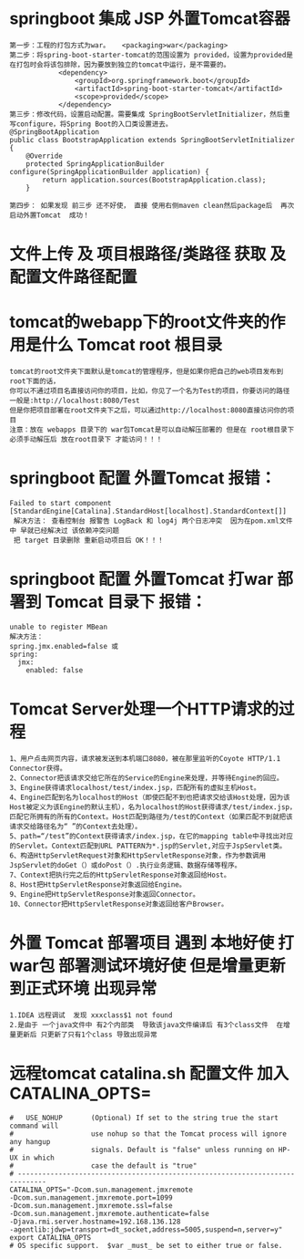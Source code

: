 
# springboot  集成  JSP 外置Tomcat容器
    第一步：工程的打包方式为war。   <packaging>war</packaging>
    第二步：将spring-boot-starter-tomcat的范围设置为 provided，设置为provided是在打包时会将该包排除，因为要放到独立的tomcat中运行，是不需要的。
                <dependency>
                    <groupId>org.springframework.boot</groupId>
                    <artifactId>spring-boot-starter-tomcat</artifactId>
                    <scope>provided</scope>
                </dependency>
    第三步：修改代码，设置启动配置。需要集成 SpringBootServletInitializer，然后重写configure，将Spring Boot的入口类设置进去。
    @SpringBootApplication
    public class BootstrapApplication extends SpringBootServletInitializer {
        @Override
        protected SpringApplicationBuilder configure(SpringApplicationBuilder application) {
            return application.sources(BootstrapApplication.class);
        }
        
    第四步： 如果发现 前三步 还不好使， 直接 使用右侧maven clean然后package后  再次启动外置Tomcat  成功！
#  文件上传 及 项目根路径/类路径 获取  及 配置文件路径配置



# tomcat的webapp下的root文件夹的作用是什么  Tomcat root 根目录
    tomcat的root文件夹下面默认是tomcat的管理程序，但是如果你把自己的web项目发布到root下面的话，
    你可以不通过项目名直接访问你的项目，比如，你见了一个名为Test的项目，你要访问的路径一般是:http://localhost:8080/Test
    但是你把项目部署在root文件夹下之后，可以通过http://localhost:8080直接访问你的项目
    注意：放在 webapps 目录下的 war包Tomcat是可以自动解压部署的 但是在 root根目录下 必须手动解压后 放在root目录下 才能访问！！！


#  springboot 配置 外置Tomcat  报错：
    Failed to start component [StandardEngine[Catalina].StandardHost[localhost].StandardContext[]]
     解决方法： 查看控制台 报警告 LogBack 和 log4j 两个日志冲突  因为在pom.xml文件中 早就已经解决过 该依赖冲突问题
     把 target 目录删除 重新启动项目后 OK！！！

#  springboot 配置 外置Tomcat  打war 部署到 Tomcat 目录下 报错：
    unable to register MBean
    解决方法：  
    spring.jmx.enabled=false 或
    spring:
      jmx:
        enabled: false
        
# Tomcat Server处理一个HTTP请求的过程

    1、用户点击网页内容，请求被发送到本机端口8080，被在那里监听的Coyote HTTP/1.1 Connector获得。 
    2、Connector把该请求交给它所在的Service的Engine来处理，并等待Engine的回应。 
    3、Engine获得请求localhost/test/index.jsp，匹配所有的虚拟主机Host。 
    4、Engine匹配到名为localhost的Host（即使匹配不到也把请求交给该Host处理，因为该Host被定义为该Engine的默认主机），名为localhost的Host获得请求/test/index.jsp，匹配它所拥有的所有的Context。Host匹配到路径为/test的Context（如果匹配不到就把该请求交给路径名为“ ”的Context去处理）。 
    5、path=“/test”的Context获得请求/index.jsp，在它的mapping table中寻找出对应的Servlet。Context匹配到URL PATTERN为*.jsp的Servlet,对应于JspServlet类。 
    6、构造HttpServletRequest对象和HttpServletResponse对象，作为参数调用JspServlet的doGet（）或doPost（）.执行业务逻辑、数据存储等程序。 
    7、Context把执行完之后的HttpServletResponse对象返回给Host。 
    8、Host把HttpServletResponse对象返回给Engine。 
    9、Engine把HttpServletResponse对象返回Connector。 
    10、Connector把HttpServletResponse对象返回给客户Browser。
        
        
#  外置 Tomcat 部署项目 遇到 本地好使 打war包 部署测试环境好使  但是增量更新到正式环境 出现异常
    1.IDEA 远程调试  发现 xxxclass$1 not found   
    2.是由于 一个java文件中 有2个内部类  导致该java文件编译后 有3个class文件  在增量更新后 只更新了只有1个class 导致出现异常
    
    
#  远程tomcat catalina.sh 配置文件 加入  CATALINA_OPTS=
    #   USE_NOHUP       (Optional) If set to the string true the start command will
    #                   use nohup so that the Tomcat process will ignore any hangup
    #                   signals. Default is "false" unless running on HP-UX in which
    #                   case the default is "true"
    # -----------------------------------------------------------------------------
    CATALINA_OPTS="-Dcom.sun.management.jmxremote
    -Dcom.sun.management.jmxremote.port=1099
    -Dcom.sun.management.jmxremote.ssl=false
    -Dcom.sun.management.jmxremote.authenticate=false
    -Djava.rmi.server.hostname=192.168.136.128
    -agentlib:jdwp=transport=dt_socket,address=5005,suspend=n,server=y"
    export CATALINA_OPTS
    # OS specific support.  $var _must_ be set to either true or false.
        
